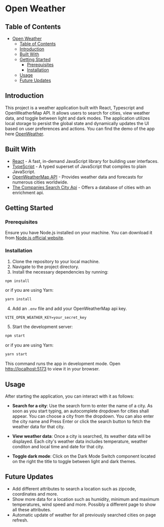 # Open Weather

## Table of Contents

- [Open Weather](#open-weather)
  - [Table of Contents](#table-of-contents)
  - [Introduction](#introduction)
  - [Built With](#built-with)
  - [Getting Started](#getting-started)
    - [Prerequisites](#prerequisites)
    - [Installation](#installation)
  - [Usage](#usage)
  - [Future Updates](#future-updates)

## Introduction

This project is a weather application built with React, Typescript and OpenWeatherMap API. It allows users to search for cities, view weather data, and toggle between light and dark modes. The application utilizes local storage to persist the global state and dynamically updates the UI based on user preferences and actions. You can find the demo of the app here [OpenWeather](https://akshaymalik1995.github.io/openweather/).

## Built With

- [React](https://react.dev/) - A fast, in-demand JavaScript library for building user interfaces.
- [TypeScript](https://www.typescriptlang.org/) - A typed superset of JavaScript that compiles to plain JavaScript.
- [OpenWeatherMap API](https://openweathermap.org/) - Provides weather data and forecasts for numerous cities worldwide.
- [The Companies Search City Api](https://www.thecompaniesapi.com/api/search-cities) - Offers a database of cities with an enrichment api.

## Getting Started

### Prerequisites

Ensure you have Node.js installed on your machine. You can download it from [Node.js official website](https://nodejs.org).

### Installation

1. Clone the repository to your local machine.
2. Navigate to the project directory.
3. Install the necessary dependencies by running:

```bash
npm install
```

or if you are using Yarn:

```bash
yarn install
```

4. Add an `.env` file and add your OpenWeatherMap api key.

```.env
VITE_OPEN_WEATHER_KEY=your_secret_key
```

5. Start the development server:

```bash
npm start
```

or if you are using Yarn:

```bash
yarn start
```

This command runs the app in development mode. Open [http://localhost:5173](http://localhost:5173) to view it in your browser.

## Usage

After starting the application, you can interact with it as follows:

- **Search for a city**: Use the search form to enter the name of a city. As soon as you start typing, an autocomplete dropdown for cities shall appear. You can choose a city from the dropdown. You can also enter the city name and Press Enter or click the search button to fetch the weather data for that city.
- **View weather data**: Once a city is searched, its weather data will be displayed. Each city's weather data includes temperature, weather conditon and local time and date for that city.

- **Toggle dark mode**: Click on the Dark Mode Switch component located on the right the title to toggle between light and dark themes.

## Future Updates

- Add different attributes to search a location such as zipcode, coordinates and more.
- Show more data for a location such as humidity, minimum and maximum temperatures, wind speed and more. Possibly a different page to show all these attributes.
- Automatic update of weather for all previously searched cities on page refresh.
